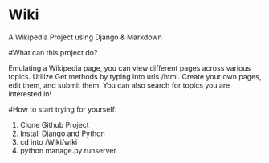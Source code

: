 # Wiki
A Wikipedia Project using Django &amp; Markdown

#What can this project do?

Emulating a Wikipedia page, you can view different pages across various topics. Utilize Get methods by typing into urls /html. Create your own pages, edit them, and submit them. You can also search for topics you are interested in!

#How to start trying for yourself:
1. Clone Github Project
2. Install Django and Python
3. cd into /Wiki/wiki
4. python manage.py runserver

